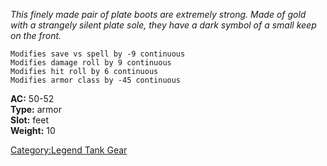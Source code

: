 *This finely made pair of plate boots are extremely strong. Made of gold
with a strangely silent plate sole, they have a dark symbol of a small
keep on the front.*

`Modifies save vs spell by -9 continuous`  
`Modifies damage roll by 9 continuous`  
`Modifies hit roll by 6 continuous`  
`Modifies armor class by -45 continuous`

**AC:** 50-52  
**Type:** armor  
**Slot:** feet  
**Weight:** 10  

[Category:Legend Tank Gear](Category:Legend_Tank_Gear "wikilink")
